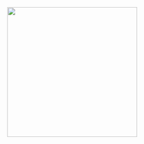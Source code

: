 <img src="https://github.com/user-attachments/assets/0903bcf3-393d-4cc5-8cb6-c0b3abedefe3" width="300px" />
